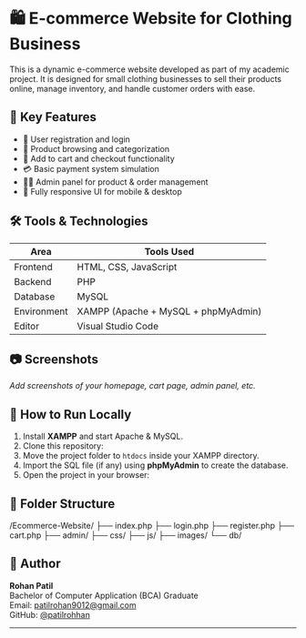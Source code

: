 # 🛍️ E-commerce Website for Clothing Business

This is a dynamic e-commerce website developed as part of my academic project. It is designed for small clothing businesses to sell their products online, manage inventory, and handle customer orders with ease.

## 🔑 Key Features

- 🛒 User registration and login
- 👕 Product browsing and categorization
- 🧺 Add to cart and checkout functionality
- 💳 Basic payment system simulation
- 🧑‍💼 Admin panel for product & order management
- 📱 Fully responsive UI for mobile & desktop

## 🛠️ Tools & Technologies

| Area        | Tools Used                              |
|-------------|------------------------------------------|
| Frontend    | HTML, CSS, JavaScript                   |
| Backend     | PHP                                     |
| Database    | MySQL                                   |
| Environment | XAMPP (Apache + MySQL + phpMyAdmin)     |
| Editor      | Visual Studio Code                      |

## 📷 Screenshots

_Add screenshots of your homepage, cart page, admin panel, etc._


## 🧪 How to Run Locally

1. Install **XAMPP** and start Apache & MySQL.
2. Clone this repository:
3. Move the project folder to `htdocs` inside your XAMPP directory.
4. Import the SQL file (if any) using **phpMyAdmin** to create the database.
5. Open the project in your browser:

## 📁 Folder Structure

/Ecommerce-Website/
├── index.php
├── login.php
├── register.php
├── cart.php
├── admin/
├── css/
├── js/
├── images/
└── db/


## 👤 Author

**Rohan Patil**  
Bachelor of Computer Application (BCA) Graduate  
Email: patilrohan9012@gmail.com  
GitHub: [@patilrohhan](https://github.com/patilrohhan)

---

